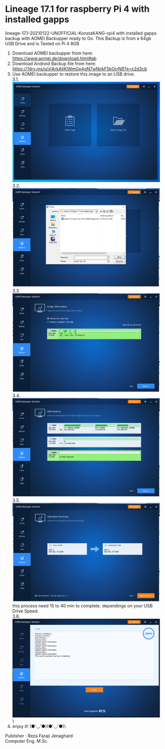 # Lineage 17.1 for raspberry Pi 4 with installed gapps
lineage-17.1-20210122-UNOFFICIAL-KonstaKANG-rpi4 with installed gapps backup with AOMEI Backupper ready to Go. This Backup is from a 64gb USB Drive and is Tested on Pi 4 8GB
1. Download AOMEI backupper from here: https://www.aomei.de/download.html#ab
2. Download Android Backup file from here: https://1drv.ms/u/s!ArkAIjKlWmGp4gN7wNnkF5kOrrNR?e=x2d3cb
3. Use AOMEI backupper to restore this image to an USB drive.\
3.1.\
![alt text](https://github.com/r3zafa/lineage-17.1-rpi4_gapps_64gb/blob/main/1.PNG)\
3.2.\
![alt text](https://github.com/r3zafa/lineage-17.1-rpi4_gapps_64gb/blob/main/2.PNG)\
3.3.\
![alt text](https://github.com/r3zafa/lineage-17.1-rpi4_gapps_64gb/blob/main/3.PNG)\
3.4.\
![alt text](https://github.com/r3zafa/lineage-17.1-rpi4_gapps_64gb/blob/main/4.PNG)\
3.5.\
![alt text](https://github.com/r3zafa/lineage-17.1-rpi4_gapps_64gb/blob/main/5.PNG)\
this process need 15 to 40 min to complete. dependings on your USB Drive Speed.\
3.6.\
![alt text](https://github.com/r3zafa/lineage-17.1-rpi4_gapps_64gb/blob/main/6.PNG)\
4. enjoy it! (●'◡'●)(●'◡'●)\

Publisher : Reza Faraji Jenaghard\
Computer Eng. M.Sc.
